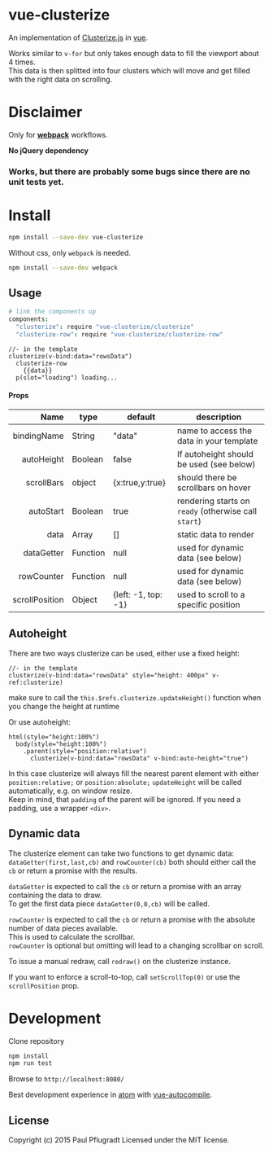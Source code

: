 # vue-clusterize

An implementation of [Clusterize.js](https://nexts.github.io/Clusterize.js/) in [vue](http://vuejs.org/).

Works similar to `v-for` but only takes enough data to fill the viewport about 4 times.  
This data is then splitted into four clusters which will move and get filled with the right data on scrolling.

# Disclaimer

Only for [**webpack**](https://webpack.github.io/) workflows.

**No jQuery dependency**

### Works, but there are probably some bugs since there are no unit tests yet.

# Install

```sh
npm install --save-dev vue-clusterize
```
Without css, only `webpack` is needed.
```sh
npm install --save-dev webpack
```

## Usage
```coffee
# link the components up
components:
  "clusterize": require "vue-clusterize/clusterize"
  "clusterize-row": require "vue-clusterize/clusterize-row"
```
```jade
//- in the template
clusterize(v-bind:data="rowsData")
  clusterize-row
    {{data}}
  p(slot="loading") loading...
```
#### Props
| Name | type | default | description |
| ---:| --- | ---| --- |
| bindingName | String | "data" | name to access the data in your template |
| autoHeight | Boolean | false | If autoheight should be used (see below) |
| scrollBars | object | {x:true,y:true}| should there be scrollbars on hover |
| autoStart | Boolean | true | rendering starts on `ready` (otherwise call `start`)|
| data | Array | [] | static data to render |
| dataGetter | Function | null | used for dynamic data (see below) |
| rowCounter | Function | null | used for dynamic data (see below) |
| scrollPosition | Object | {left: -1, top: -1} | used to scroll to a specific position |

## Autoheight

There are two ways clusterize can be used, either use a fixed height:
```jade
//- in the template
clusterize(v-bind:data="rowsData" style="height: 400px" v-ref:clusterize)
```
make sure to call the `this.$refs.clusterize.updateHeight()` function when you change the height at runtime

Or use autoheight:
```jade
html(style="height:100%")
  body(style="height:100%")
    .parent(style="position:relative")
      clusterize(v-bind:data="rowsData" v-bind:auto-height="true")
```
In this case clusterize will always fill the nearest parent element with either `position:relative;` or `position:absolute;`
`updateHeight` will be called automatically, e.g. on window resize.  
Keep in mind, that `padding` of the parent will be ignored. If you need a padding, use a wrapper `<div>`.

## Dynamic data

The clusterize element can take two functions to get dynamic data:  
`dataGetter(first,last,cb)` and `rowCounter(cb)` both should either call the `cb` or return a promise with the results.

`dataGetter` is expected to call the `cb` or return a promise with an array containing the data to draw.  
To get the first data piece `dataGetter(0,0,cb)` will be called.

`rowCounter` is expected to call the `cb` or return a promise with the absolute number of data pieces available.  
This is used to calculate the scrollbar.  
`rowCounter` is optional but omitting will lead to a changing scrollbar on scroll.

To issue a manual redraw, call `redraw()` on the clusterize instance.

If you want to enforce a scroll-to-top, call `setScrollTop(0)` or use the `scrollPosition` prop.

# Development
Clone repository
```sh
npm install
npm run test
```
Browse to `http://localhost:8080/`

Best development experience in [atom](https://atom.io/) with [vue-autocompile](https://atom.io/packages/vue-autocompile).

## License
Copyright (c) 2015 Paul Pflugradt
Licensed under the MIT license.
